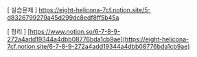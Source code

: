 [ 실습문제 ] https://eight-helicona-7cf.notion.site/5-d8326799279a45d299dc8edf8ff5b45a


[ 정리 ] [https://www.notion.so/6-7-8-9-272a4add19344a4dbb08776bda1cb9ae](https://eight-helicona-7cf.notion.site/6-7-8-9-272a4add19344a4dbb08776bda1cb9ae)
